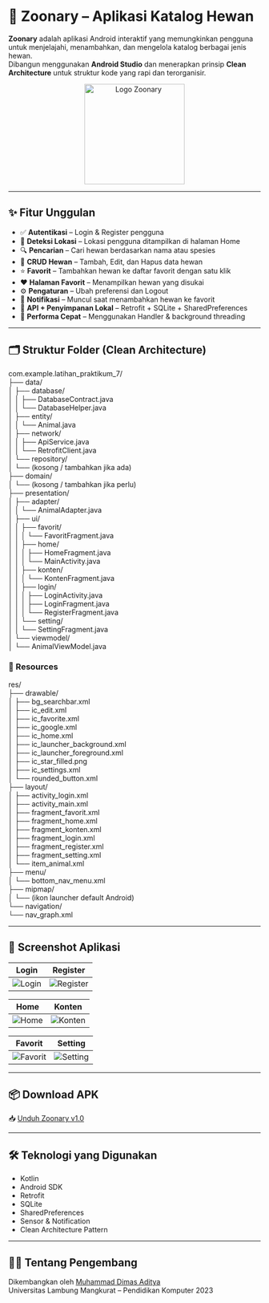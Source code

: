 # 🐾 Zoonary – Aplikasi Katalog Hewan

**Zoonary** adalah aplikasi Android interaktif yang memungkinkan pengguna untuk menjelajahi, menambahkan, dan mengelola katalog berbagai jenis hewan.  
Dibangun menggunakan **Android Studio** dan menerapkan prinsip **Clean Architecture** untuk struktur kode yang rapi dan terorganisir.

<p align="center">
  <img src="https://github.com/user-attachments/assets/ed1f8d92-ceba-4639-be89-c0b83d8e29cf" alt="Logo Zoonary" width="200"/>
</p>

---

## ✨ Fitur Unggulan

- ✅ **Autentikasi** – Login & Register pengguna  
- 📍 **Deteksi Lokasi** – Lokasi pengguna ditampilkan di halaman Home  
- 🔍 **Pencarian** – Cari hewan berdasarkan nama atau spesies  
- 🐶 **CRUD Hewan** – Tambah, Edit, dan Hapus data hewan  
- ⭐ **Favorit** – Tambahkan hewan ke daftar favorit dengan satu klik  
- ❤️ **Halaman Favorit** – Menampilkan hewan yang disukai  
- ⚙️ **Pengaturan** – Ubah preferensi dan Logout  
- 🔔 **Notifikasi** – Muncul saat menambahkan hewan ke favorit  
- 📡 **API + Penyimpanan Lokal** – Retrofit + SQLite + SharedPreferences  
- 🚀 **Performa Cepat** – Menggunakan Handler & background threading  

---

## 🗂️ Struktur Folder (Clean Architecture)
com.example.latihan_praktikum_7/  
├── data/  
│   ├── database/  
│   │   ├── DatabaseContract.java  
│   │   └── DatabaseHelper.java  
│   ├── entity/  
│   │   └── Animal.java  
│   ├── network/  
│   │   ├── ApiService.java  
│   │   └── RetrofitClient.java  
│   └── repository/  
│       └── (kosong / tambahkan jika ada)  
├── domain/  
│   └── (kosong / tambahkan jika perlu)  
├── presentation/  
│   ├── adapter/  
│   │   └── AnimalAdapter.java  
│   ├── ui/  
│   │   ├── favorit/  
│   │   │   └── FavoritFragment.java  
│   │   ├── home/  
│   │   │   ├── HomeFragment.java  
│   │   │   └── MainActivity.java  
│   │   ├── konten/  
│   │   │   └── KontenFragment.java  
│   │   ├── login/  
│   │   │   ├── LoginActivity.java  
│   │   │   ├── LoginFragment.java  
│   │   │   └── RegisterFragment.java  
│   │   └── setting/  
│   │       └── SettingFragment.java  
│   └── viewmodel/  
│       └── AnimalViewModel.java  


### 📁 Resources  
res/  
├── drawable/  
│   ├── bg_searchbar.xml  
│   ├── ic_edit.xml  
│   ├── ic_favorite.xml  
│   ├── ic_google.xml  
│   ├── ic_home.xml  
│   ├── ic_launcher_background.xml  
│   ├── ic_launcher_foreground.xml  
│   ├── ic_star_filled.png  
│   ├── ic_settings.xml  
│   └── rounded_button.xml  
├── layout/  
│   ├── activity_login.xml  
│   ├── activity_main.xml  
│   ├── fragment_favorit.xml  
│   ├── fragment_home.xml  
│   ├── fragment_konten.xml  
│   ├── fragment_login.xml  
│   ├── fragment_register.xml  
│   ├── fragment_setting.xml  
│   └── item_animal.xml  
├── menu/  
│   └── bottom_nav_menu.xml  
├── mipmap/  
│   └── (ikon launcher default Android)  
└── navigation/  
    └── nav_graph.xml  
 

---

## 📸 Screenshot Aplikasi

| Login | Register |
|-------|----------|
| ![Login](https://github.com/user-attachments/assets/e20a5b28-dfc9-48dc-91fd-58015af7c3e5) | ![Register](https://github.com/user-attachments/assets/5cd3bc00-c1a7-4376-865f-04f80d8c2857) |

| Home | Konten |
|------|--------|
| ![Home](https://github.com/user-attachments/assets/5c291fb0-8bb2-44f4-af1c-b6b1687f51a1) | ![Konten](https://github.com/user-attachments/assets/1e882c30-8096-4e9f-94b5-bde16136f4f7) |

| Favorit | Setting |
|---------|---------|
| ![Favorit](https://github.com/user-attachments/assets/1fa0d64d-20ce-4727-944d-d24fa4574c83) | ![Setting](https://github.com/user-attachments/assets/e273ec6b-5ccc-40ed-a5bc-39b4a5defd44) |

---

## 📦 Download APK

📥 [Unduh Zoonary v1.0](https://github.com/username/Zoonary/releases/download/v1.0/app-release.apk)

---

## 🛠️ Teknologi yang Digunakan

- Kotlin  
- Android SDK  
- Retrofit  
- SQLite  
- SharedPreferences  
- Sensor & Notification  
- Clean Architecture Pattern  

---

## 👨‍💻 Tentang Pengembang

Dikembangkan oleh [Muhammad Dimas Aditya](https://github.com/username)  
Universitas Lambung Mangkurat – Pendidikan Komputer 2023
